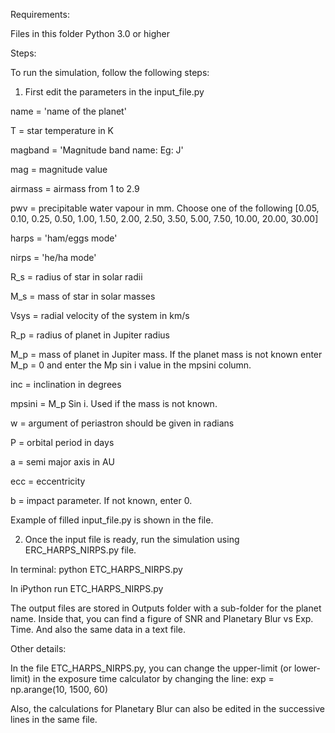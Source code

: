 Requirements:

Files in this folder
Python 3.0 or higher

Steps: 

To run the simulation, follow the following steps:

1. First edit the parameters in the input_file.py

name = 'name of the planet'

T = star temperature in K

magband = 'Magnitude band name: Eg: J'

mag = magnitude value

airmass = airmass from 1 to 2.9 

pwv = precipitable water vapour in mm. Choose one of the following [0.05, 0.10, 0.25, 0.50, 1.00, 1.50, 2.00, 2.50, 3.50, 5.00, 7.50, 10.00, 20.00, 30.00]

harps = 'ham/eggs mode'

nirps = 'he/ha mode'

R_s = radius of star in solar radii

M_s = mass of star in solar masses

Vsys = radial velocity of the system in km/s

R_p = radius of planet in Jupiter radius

M_p = mass of planet in Jupiter mass. If the planet mass is not known enter M_p = 0 and enter the Mp sin i value in the mpsini column. 

inc = inclination in degrees

mpsini = M_p Sin i. Used if the mass is not known.

w = argument of periastron should be given in radians

P = orbital period in days

a = semi major axis in AU

ecc = eccentricity 

b = impact parameter. If not known, enter 0.


Example of filled input_file.py is shown in the file.

2. Once the input file is ready, run the simulation using ERC_HARPS_NIRPS.py file.

In terminal:
python ETC_HARPS_NIRPS.py 

In iPython 
run ETC_HARPS_NIRPS.py 

The output files are stored in Outputs folder with a sub-folder for the planet name. Inside that, you can find a figure of SNR and Planetary Blur vs Exp. Time. And also the same data in a text file.


Other details:

In the file ETC_HARPS_NIRPS.py, you can change the upper-limit (or lower-limit) in the exposure time calculator by changing the line: exp = np.arange(10, 1500, 60)

Also, the calculations for Planetary Blur can also be edited in the successive lines in the same file.
